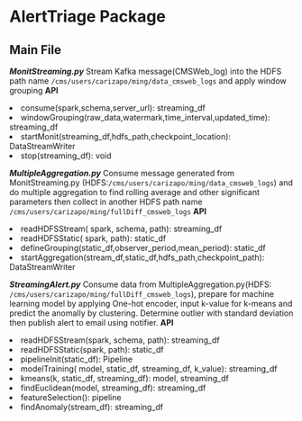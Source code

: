 # AlertTriage Package
 
Main File
------------
***MonitStreaming.py***
 Stream Kafka message(CMSWeb_log) into the HDFS path name `/cms/users/carizapo/ming/data_cmsweb_logs` and apply window grouping
**API**
<li>consume(spark,schema,server_url): streaming_df</li>

<li>windowGrouping(raw_data,watermark,time_interval,updated_time): streaming_df</li>

<li>startMonit(streaming_df,hdfs_path,checkpoint_location): DataStreamWriter</li>
<li>stop(streaming_df): void</li>


***MultipleAggregation.py*** 
 Consume message generated from MonitStreaming.py (HDFS:`/cms/users/carizapo/ming/data_cmsweb_logs`) and do multiple aggregation to find rolling average and other significant parameters then collect in another HDFS path name `/cms/users/carizapo/ming/fullDiff_cmsweb_logs`
**API**
<li>readHDFSStream( spark, schema, path): streaming_df</li>

<li>readHDFSStatic( spark, path): static_df</li>

<li>defineGrouping(static_df,observer_period,mean_period): static_df</li>

<li>startAggregation(stream_df,static_df,hdfs_path,checkpoint_path): DataStreamWriter</li>

***StreamingAlert.py***
Consume data from MultipleAggregation.py(HDFS: `/cms/users/carizapo/ming/fullDiff_cmsweb_logs`), prepare for machine learning model by applying One-hot encoder, input k-value for k-means and predict the anomally by clustering. Determine outlier with standard deviation then publish alert to email using notifier.
**API**

<li>readHDFSStream(spark, schema, path): streaming_df</li>

<li>readHDFSStatic(spark, path): static_df</li>

<li>pipelineInit(static_df): Pipeline</li>

<li>modelTraining( model, static_df, streaming_df, k_value): streaming_df</li>

<li>kmeans(k, static_df, streaming_df): model, streaming_df</li>

<li>findEuclidean(model, streaming_df): streaming_df</li>
<li>featureSelection(): pipeline</li>
<li>findAnomaly(stream_df): streaming_df</li>